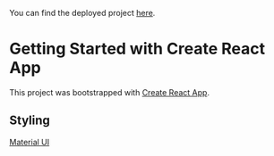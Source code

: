 You can find the deployed project [here](https://ubiquitous-paletas-2ac03c.netlify.app).

# Getting Started with Create React App

This project was bootstrapped with [Create React App](https://github.com/facebook/create-react-app).

## Styling

[Material UI](https://mui.com/core/)
